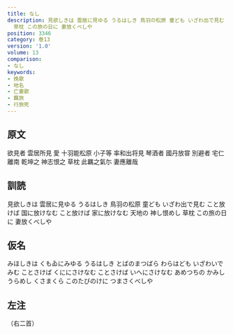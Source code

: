 ```yaml
---
title: なし
description: 見欲しきは 雲居に見ゆる うるはしき 鳥羽の松原 童ども いざわ出で見む こと放けば 国に放けなむ こと放けば 家に放けなむ 天地の 神し恨めし
  草枕 この旅の日に 妻放くべしや
position: 3346
category: 巻13
version: '1.0'
volume: 13
comparison:
- なし
keywords:
- 挽歌
- 地名
- 亡妻歌
- 羈旅
- 行旅死
---
```


## 原文

欲見者 雲居所見 愛 十羽能松原 小子等 率和出将見 琴酒者 國丹放甞 別避者 宅仁離南 乾坤之 神志恨之 草枕 此羈之氣尓 妻應離哉

## 訓読

見欲しきは 雲居に見ゆる うるはしき 鳥羽の松原 童ども いざわ出で見む こと放けば 国に放けなむ こと放けば 家に放けなむ 天地の 神し恨めし 草枕 この旅の日に 妻放くべしや

## 仮名

みほしきは くもゐにみゆる うるはしき とばのまつばら わらはども いざわいでみむ ことさけば くににさけなむ ことさけば いへにさけなむ あめつちの かみしうらめし くさまくら このたびのけに つまさくべしや

## 左注

（右二首）

